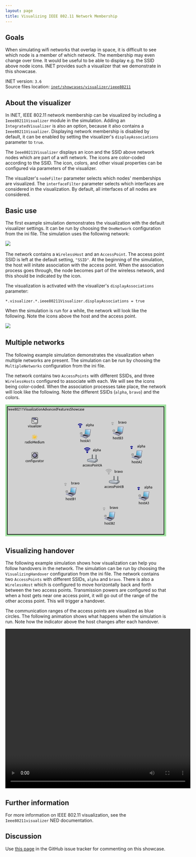 ```yaml
---
layout: page
title: Visualizing IEEE 802.11 Network Membership
---
```


## Goals

When simulating wifi networks that overlap in space, it is difficult to
see which node is a member of which network. The membership may even
change over time. It would be useful to be able to display e.g. the SSID
above node icons. INET provides such a visualizer that we demonstrate in
this showcase.

INET version: `3.6`<br>
Source files location: <a href="https://github.com/inet-framework/inet-showcases/tree/master/visualizer/ieee80211" target="_blank">`inet/showcases/visualizer/ieee80211`</a>

## About the visualizer

In INET, IEEE 802.11 network membership can be visualized by including a
`Ieee80211Visualizer` module in the simulation. Adding an
`IntegratedVisualizer` is also an option, because it also
contains a `Ieee80211Visualizer`. Displaying network membership
is disabled by default, it can be enabled by setting the visualizer's
`displayAssociations` parameter to `true`.

The `Ieee80211Visualizer` displays an icon and the SSID above
network nodes which are part of a wifi network. The icons are
color-coded according to the SSID. The icon, colors, and other visual
properties can be configured via parameters of the visualizer.
<!--The icon is also displayed above nodes that create the networks, e.g. access points.-->
<!--Additionally, the icon indicates the signal strength present at the
location of a given node. TODO: how is it indicated? and how does it work?-->

The visualizer's `nodeFilter` parameter selects which nodes'
memberships are visualized. The `interfaceFilter` parameter
selects which interfaces are considered in the visualization. By
default, all interfaces of all nodes are considered.

## Basic use

The first example simulation demonstrates the visualization with the
default visualizer settings. It can be run by choosing the
`OneNetwork` configuration from the ini file. The simulation
uses the following network:

<img class="screen" src="simplenetwork.png">

The network contains a `WirelessHost` and an
`AccessPoint`. The access point SSID is left at the default
setting, `"SSID"`. At the beginning of the simulation, the host
will initate association with the access point. When the association
process goes through, the node becomes part of the wireless network, and
this should be indicated by the icon.

The visualization is activated with the visualizer's
`displayAssociations` parameter:

``` {.snippet}
*.visualizer.*.ieee80211Visualizer.displayAssociations = true
```

When the simulation is run for a while, the network will look like the
following. Note the icons above the host and the access point.

<img class="screen" src="displayassoc.png">

## Multiple networks

The following example simulation demonstrates the visualization when
multiple networks are present. The simulation can be run by choosing the
`MultipleNetworks` configuration from the ini file.

The network contains two `AccessPoints` with different SSIDs,
and three `WirelessHosts` configured to associate with each. We
will see the icons being color-coded. When the association processes
take place, the network will look like the following. Note the different
SSIDs (`alpha`, `bravo`) and the colors.

<img class="screen" src="advanced2.png"> <!--
TODO
There are 2 wireless networks, with different colors.
The icon indicates signal strength. The node close to access point alpha has the strongest signal,
the node farther away from access point alpha has the second strongest.
The wall reduces the strength of the signal from access point bravo. It depends on distance as well.
So, A1 has 4 bars, A2 3 bars, B1 2 bars, B2 one bar. Or something like that.
-->

## Visualizing handover

The following example simulation shows how visualization can help you
follow handovers in the network. The simulation can be run by choosing
the `VisualizingHandover` configuration from the ini file. The
network contains two `AccessPoints` with different SSIDs,
`alpha` and `bravo`. There is also a
`WirelessHost` which is configured to move horizontally back
and forth between the two access points. Transmission powers are
configured so that when a host gets near one access point, it will go
out of the range of the other access point. This will trigger a
handover.

The communication ranges of the access points are visualized as blue
circles. The following animation shows what happens when the simulation
is run. Note how the indicator above the host changes after each
handover.

<video controls loop autoplay src="handover10.mp4" width="580" height="500" onclick="this.paused ? this.play() : this.pause();">
</video>
<!--internal video recording, animation speed node, run in fast mode-->

## Further information

For more information on IEEE 802.11 visualization, see the
`Ieee80211visualizer` NED documentation.

## Discussion

Use <a href="https://github.com/inet-framework/inet-showcases/issues/4" target="_blank">this page</a>
in the GitHub issue tracker for commenting on this showcase.
